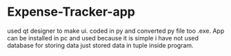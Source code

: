 # Expense-Tracker-app
used qt designer to make ui. coded in py and converted py file too .exe. App can be installed in pc and used because it is simple i have not used database for storing data just stored data in tuple inside program.
